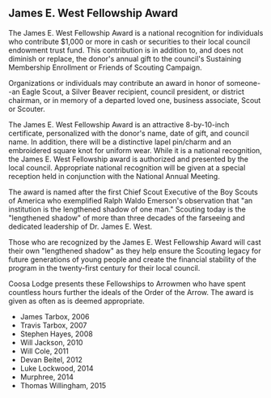 ## James E. West Fellowship Award

The James E. West Fellowship Award is a national recognition for individuals who contribute $1,000 or more in cash or securities to their local council endowment trust fund. This contribution is in addition to, and does not diminish or replace, the donor's annual gift to the council's Sustaining Membership Enrollment or Friends of Scouting Campaign.

Organizations or individuals may contribute an award in honor of someone--an Eagle Scout, a Silver Beaver recipient, council president, or district chairman, or in memory of a departed loved one, business associate, Scout or Scouter. 

The James E. West Fellowship Award is an attractive 8-by-10-inch certificate, personalized with the donor's name, date of gift, and council name. In addition, there will be a distinctive lapel pin/charm and an embroidered square knot for uniform wear. While it is a national recognition, the James E. West Fellowship award is authorized and presented by the local council. Appropriate national recognition will be given at a special reception held in conjunction with the National Annual Meeting. 

The award is named after the first Chief Scout Executive of the Boy Scouts of America who exemplified Ralph Waldo Emerson's observation that "an institution is the lengthened shadow of one man." Scouting today is the "lengthened shadow" of more than three decades of the farseeing and dedicated leadership of Dr. James E. West.

Those who are recognized by the James E. West Fellowship Award will cast their own "lengthened shadow" as they help ensure the Scouting legacy for future generations of young people and create the financial stability of the program in the twenty-first century for their local council. 

Coosa Lodge presents these Fellowships to Arrowmen who have spent countless hours further the ideals of the Order of the Arrow.  The award is given as often as is deemed appropriate.

* James Tarbox, 2006
*	Travis Tarbox, 2007
*	Stephen Hayes, 2008
*	Will Jackson, 2010
*	Will Cole, 2011
*	Devan Beitel, 2012
*	Luke Lockwood, 2014
* Murphree, 2014
*	Thomas Willingham, 2015
